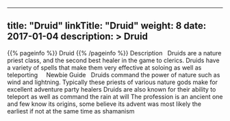 
---
title: "Druid"
linkTitle: "Druid"
weight: 8
date: 2017-01-04
description: >
 Druid
---

{{% pageinfo %}}
Druid
{{% /pageinfo %}}
Description
<span class="line-spacer d-block"> </span>
Druids are a nature priest class, and the second best healer in the game to clerics. Druids have a variety of spells that make them very effective at soloing as well as teleporting 
<span class="line-spacer d-block"> </span>
<span class="line-spacer d-block"> </span>
Newbie Guide
<span class="line-spacer d-block"> </span>
Druids command the power of nature such as wind and lightning. Typically these priests of various nature gods make for excellent adventure party healers 
Druids are also known for their ability to teleport as well as command the rain at will 
The profession is an ancient one and few know its origins, some believe its advent was most likely the earliest if not at the same time as shamanism
